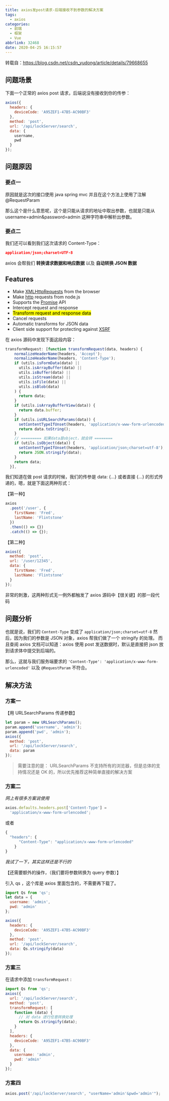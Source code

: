 ```yaml
---
title: axios发post请求-后端接收不到参数的解决方案
tags:
  - axios
categories:
  - 前端
  - 框架
  - Vue
abbrlink: 32468
date: 2020-04-25 16:15:57
---
```


转载自：https://blog.csdn.net/csdn_yudong/article/details/79668655

## 问题场景

下面一个正常的 axios post 请求，后端说没有接收到你的传参：

```js
axios({
  headers: {
    deviceCode: 'A95ZEF1-47B5-AC90BF3'
  },
  method: 'post',
  url: '/api/lockServer/search',
  data: {
    username,
    pwd
  }
});
```

## 问题原因

### 要点一

原因就是这次的接口使用 java spring mvc
并且在这个方法上使用了注解 @RequestParam

那么这个是什么意思呢，这个是只能从请求的地址中取出参数，也就是只能从 username=admin&password=admin 这种字符串中解析出参数。

### 要点二

我们还可以看到我们这次请求的 Content-Type：

```json
application/json;charset=UTF-8
```

axios 会帮我们 **转换请求数据和响应数据** 以及 **自动转换 JSON 数据**

## Features

- Make [XMLHttpRequests](https://developer.mozilla.org/en-US/docs/Web/API/XMLHttpRequest) from the browser
- Make [http](http://nodejs.org/api/http.html) requests from node.js
- Supports the [Promise](https://developer.mozilla.org/en-US/docs/Web/JavaScript/Reference/Global_Objects/Promise) API
- Intercept request and response
- <mark>Transform request and response data</mark>
- Cancel requests
- Automatic transforms for JSON data
- Client side support for protecting against [XSRF](http://en.wikipedia.org/wiki/Cross-site_request_forgery)

在 axios 源码中发现下面这段内容：

```js
transformRequest: [function transformRequest(data, headers) {
    normalizeHeaderName(headers, 'Accept');
    normalizeHeaderName(headers, 'Content-Type');
    if (utils.isFormData(data) ||
      utils.isArrayBuffer(data) ||
      utils.isBuffer(data) ||
      utils.isStream(data) ||
      utils.isFile(data) ||
      utils.isBlob(data)
    ) {
      return data;
    }
    if (utils.isArrayBufferView(data)) {
      return data.buffer;
    }
    if (utils.isURLSearchParams(data)) {
      setContentTypeIfUnset(headers, 'application/x-www-form-urlencoded;charset=utf-8');
      return data.toString();
    }
    // ========= 如果data是object，就会转 ========
    if (utils.isObject(data)) {
      setContentTypeIfUnset(headers, 'application/json;charset=utf-8');
      return JSON.stringify(data);
    }
    return data;
  }],
```

我们知道在做 post 请求的时候，我们的传参是 data: {...} 或者直接 {...} 的形式传递的，嗯，就是下面这两种形式：

【第一种】

```js
axios
  .post('/user', {
    firstName: 'Fred',
    lastName: 'Flintstone'
  })
  .then(() => {})
  .catch(() => {});
```

【第二种】

```js
axios({
  method: 'post',
  url: '/user/12345',
  data: {
    firstName: 'Fred',
    lastName: 'Flintstone'
  }
});
```

非常的刺激，这两种形式无一例外都触发了 axios 源码中【很关键】的那一段代码

## 问题分析

也就是说，我们的 `Content-Type` 变成了 `application/json;charset=utf-8`
然后，因为我们的参数是 JSON 对象，axios 帮我们做了一个 stringify 的处理。
而且查阅 axios 文档可以知道：axios 使用 post 发送数据时，默认是直接把 json 放到请求体中提交到后端的。

那么，这就与我们服务端要求的 `'Content-Type': 'application/x-www-form-urlencoded'` 以及 `@RequestParam` 不符合。

## 解决方法

### 方案一

【用 URLSearchParams 传递参数】

```js
let param = new URLSearchParams();
param.append('username', 'admin');
param.append('pwd', 'admin');
axios({
  method: 'post',
  url: '/api/lockServer/search',
  data: param
});
```

> 需要注意的是： URLSearchParams 不支持所有的浏览器，但是总体的支持情况还是 OK 的，所以优先推荐这种简单直接的解决方案

### 方案二

_网上有很多方案说使用_

```js
axios.defaults.headers.post['Content-Type'] =
  'application/x-www-form-urlencoded';
```

或者

```js
{
  "headers": {
      "Content-Type": "application/x-www-form-urlencoded"
    }
}
```

_我试了一下，其实这样还是不行的_

【还需要额外的操作，（我们要将参数转换为 query 参数）】

引入 qs ，这个库是 axios 里面包含的，不需要再下载了。

```js
import Qs from 'qs';
let data = {
  username: 'admin',
  pwd: 'admin'
};

axios({
  headers: {
    deviceCode: 'A95ZEF1-47B5-AC90BF3'
  },
  method: 'post',
  url: '/api/lockServer/search',
  data: Qs.stringify(data)
});
```

### 方案三

在请求中添加 `transformRequest` :

```js
import Qs from 'qs';
axios({
  url: '/api/lockServer/search',
  method: 'post',
  transformRequest: [
    function (data) {
      // 对 data 进行任意转换处理
      return Qs.stringify(data);
    }
  ],
  headers: {
    deviceCode: 'A95ZEF1-47B5-AC90BF3'
  },
  data: {
    username: 'admin',
    pwd: 'admin'
  }
});
```

### 方案四

```js
axios.post('/api/lockServer/search', "userName='admin'&pwd='admin'");
```
